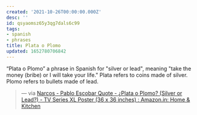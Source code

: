 ```yaml
---
created: '2021-10-26T00:00:00.000Z'
desc: ''
id: qsyaomsz65y3qg7dals6c99
tags:
- spanish
- phrases
title: Plata o Plomo
updated: 1652780706842
---
```

   
“Plata o Plomo” a phrase in Spanish for "silver or lead", meaning "take the money (bribe) or I will take your life." Plata refers to coins made of silver. Plomo refers to bullets made of lead.   
   
> — via [Narcos - Pablo Escobar Quote - ¿Plata o Plomo? (Silver or Lead?) - TV Series XL Poster (36 x 36 inches) : Amazon.in: Home & Kitchen](https://www.amazon.in/Narcos-Escobar-%C2%BFPlata-Silver-Poster/dp/B07BV2HJSY)